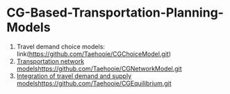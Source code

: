 # CG-Based-Transportation-Planning-Models

1. Travel demand choice models: link(https://github.com/Taehooie/CGChoiceModel.git)
2. [Transportation network models](https://github.com/Taehooie/CGNetworkModel.git)https://github.com/Taehooie/CGNetworkModel.git
3. [Integration of travel demand and supply models](https://github.com/Taehooie/CGEquilibrium.git)https://github.com/Taehooie/CGEquilibrium.git
